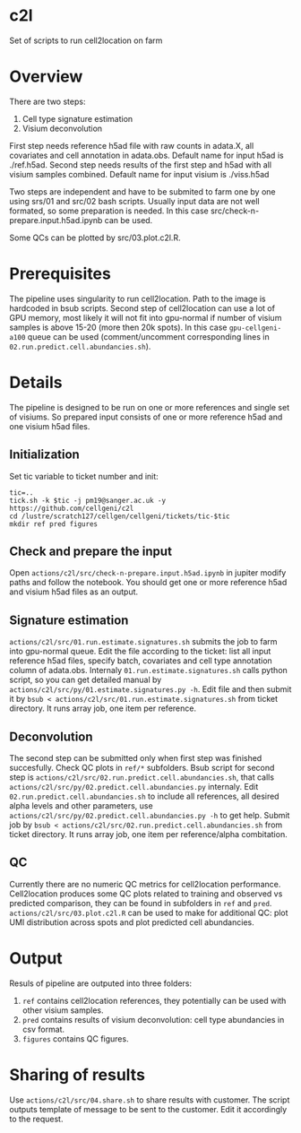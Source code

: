 # c2l
Set of scripts to run cell2location on farm

# Overview
There are two steps:
1. Cell type signature estimation
2. Visium deconvolution

First step needs reference h5ad file with raw counts in adata.X, all covariates and cell annotation in adata.obs. Default name for input h5ad is ./ref.h5ad.
Second step needs results of the first step and h5ad with all visium samples combined. Default name for input visium is ./viss.h5ad

Two steps are independent and have to be submited to farm one by one using srs/01 and src/02 bash scripts. Usually input data are not well formated, so some preparation is needed. In this case src/check-n-prepare.input.h5ad.ipynb can be used.

Some QCs can be plotted by src/03.plot.c2l.R.

# Prerequisites
The pipeline uses singularity to run cell2location. Path to the image is  hardcoded in bsub scripts. 
Second step of cell2location can use a lot  of GPU memory, most likely it will not fit into gpu-normal if number of visium samples is above 15-20 (more then 20k spots). In this case `gpu-cellgeni-a100` queue can be used (comment/uncomment corresponding lines in `02.run.predict.cell.abundancies.sh`).

# Details
The pipeline is designed to be run on one or more references and single set of visiums. So prepared input consists of one or more reference h5ad and one visium h5ad files.

## Initialization
Set tic variable to ticket number and init:
```
tic=.. 
tick.sh -k $tic -j pm19@sanger.ac.uk -y https://github.com/cellgeni/c2l
cd /lustre/scratch127/cellgen/cellgeni/tickets/tic-$tic
mkdir ref pred figures
```
## Check and prepare the input
Open `actions/c2l/src/check-n-prepare.input.h5ad.ipynb` in jupiter modify paths and follow the notebook. You should get one or more reference h5ad and visium h5ad files as an output.

## Signature estimation
`actions/c2l/src/01.run.estimate.signatures.sh` submits the job to farm into gpu-normal queue. Edit the file according to the ticket: list all input reference h5ad files, specify batch, covariates and cell type annotation column of adata.obs. Internaly `01.run.estimate.signatures.sh` calls python script, so you can get detailed manual by `actions/c2l/src/py/01.estimate.signatures.py -h`. Edit file and then submit it by `bsub < actions/c2l/src/01.run.estimate.signatures.sh` from ticket directory. It runs array job, one item per reference.

## Deconvolution
The second step can be submitted only when first step was finished succesfully. Check QC plots in `ref/*` subfolders. Bsub script for second step is `actions/c2l/src/02.run.predict.cell.abundancies.sh`, that calls `actions/c2l/src/py/02.predict.cell.abundancies.py` internaly. Edit `02.run.predict.cell.abundancies.sh` to include all references, all desired alpha levels and other parameters, use `actions/c2l/src/py/02.predict.cell.abundancies.py -h` to get help. Submit job by `bsub < actions/c2l/src/02.run.predict.cell.abundancies.sh` from ticket directory. It runs array job, one item per reference/alpha combitation.

## QC
Currently there are no numeric QC metrics for cell2location performance. Cell2location produces some QC plots related to training and observed vs predicted comparison, they can be found in subfolders in `ref` and `pred`. `actions/c2l/src/03.plot.c2l.R` can be used to make for additional QC: plot UMI distribution across spots and plot predicted cell abundancies.

# Output
Resuls of pipeline are outputed into three folders:
1. `ref` contains cell2location references, they potentially can be used with other visium samples.
2. `pred` contains results of visium deconvolution: cell type abundancies in csv format. 
3. `figures` contains QC figures.

# Sharing of results
Use `actions/c2l/src/04.share.sh` to share results with customer. The script outputs template of message to be sent to the customer. Edit it accordingly to the request.
